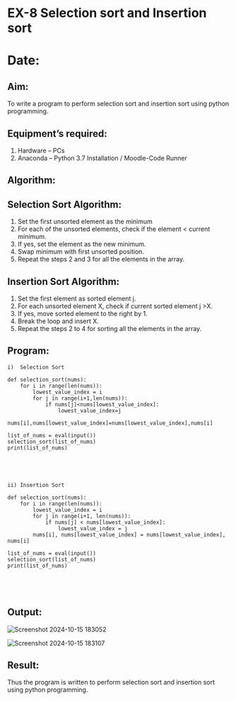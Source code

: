 # EX-8 Selection sort and Insertion sort
# Date:
## Aim:
To write a program to perform selection sort and insertion sort using python programming.
## Equipment’s required:
1.	Hardware – PCs
2.	Anaconda – Python 3.7 Installation / Moodle-Code Runner
## Algorithm:
## Selection Sort Algorithm:
1.	Set the first unsorted element as the minimum
2.	For each of the unsorted elements, check if the element < current minimum.
3.	If yes, set the element as the new minimum.
4.	Swap minimum with first unsorted position.
5.	Repeat the steps 2 and 3 for all the elements in the array.
## Insertion Sort Algorithm:
1.	Set the first element as sorted element j.
2.	For each unsorted element X, check if current sorted element j >X.
3.	If yes, move sorted element to the right by 1.
4.	Break the loop and insert X.
5.	Repeat the steps 2 to 4 for sorting all the elements in the array.
## Program:
```
i)	Selection Sort

def selection_sort(nums):
    for i in range(len(nums)):
        lowest_value_index = i
        for j in range(i+1,len(nums)):
            if nums[j]<nums[lowest_value_index]:
                lowest_value_index=j
        nums[i],nums[lowest_value_index]=nums[lowest_value_index],nums[i]

list_of_nums = eval(input())
selection_sort(list_of_nums)
print(list_of_nums)





ii)	Insertion Sort

def selection_sort(nums):
    for i in range(len(nums)):
        lowest_value_index = i
        for j in range(i+1, len(nums)):
            if nums[j] < nums[lowest_value_index]:
                lowest_value_index = j
        nums[i], nums[lowest_value_index] = nums[lowest_value_index], nums[i]

list_of_nums = eval(input())
selection_sort(list_of_nums)
print(list_of_nums)





```

## Output:

![Screenshot 2024-10-15 183052](https://github.com/user-attachments/assets/61ffcf5e-b33a-4c30-8ddc-fa1383859a99)

![Screenshot 2024-10-15 183107](https://github.com/user-attachments/assets/d1136ded-0c2e-4e95-8bc9-aa5213fb8903)



## Result:
Thus the program is written to perform selection sort and insertion sort using python programming.
